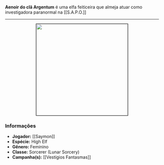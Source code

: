 **Aenoir do clã Argentum** é uma elfa feiticeira que almeja atuar como investigadora paranormal na [[S.A.P.O.]]

---

<div style="text-align: center;">
<img src="https://i.imgur.com/MhaV69Q.png" width="300" style="border: 1px solid black;">
</div>

### Informações

- **Jogador:** [[Saymon]]
- **Espécie:** High Elf
- **Gênero:** Feminino
- **Classe:** Sorcerer (Lunar Sorcery)
- **Campanha(s):** [[Vestígios Fantasmas]]
